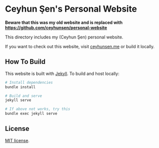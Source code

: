 # Ceyhun Şen's Personal Website

**Beware that this was my old website and is replaced with https://github.com/ceyhunsen/personal-website**

This directory includes my (Ceyhun Şen) personal website.

If you want to check out this website, visit
[ceyhunsen.me](https://ceyhunsen.me/) or build it locally.

## How To Build

This website is built with [Jekyll](https://jekyllrb.com/). To build and host
locally:

```bash
# Install dependencies
bundle install

# Build and serve
jekyll serve

# If above not works, try this
bundle exec jekyll serve
```

## License

[MIT license](LICENSE).
